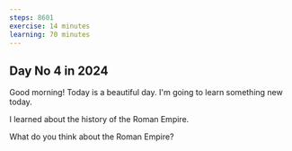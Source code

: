 ```yaml
---
steps: 8601
exercise: 14 minutes
learning: 70 minutes
---
```

## Day No 4 in 2024
Good morning! Today is a beautiful day.
I'm going to learn something new today.

I learned about the history of the Roman Empire.

What do you think about the Roman Empire?
